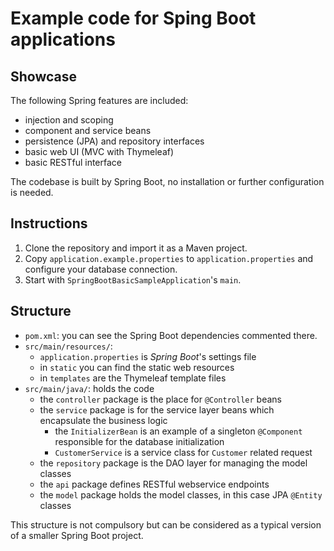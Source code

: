 # Example code for Sping Boot applications

## Showcase

The following Spring features are included:
* injection and scoping
* component and service beans
* persistence (JPA) and repository interfaces
* basic web UI (MVC with Thymeleaf)
* basic RESTful interface

The codebase is built by Spring Boot, no installation or further configuration is needed.

## Instructions

1. Clone the repository and import it as a Maven project.
1. Copy `application.example.properties` to `application.properties` and configure your database connection.
1. Start with `SpringBootBasicSampleApplication`'s `main`.

## Structure

* `pom.xml`: you can see the Spring Boot dependencies commented there.
* `src/main/resources/`: 
  * `application.properties` is _Spring Boot_'s settings file
  * in `static` you can find the static web resources
  * in `templates` are the Thymeleaf template files
* `src/main/java/`: holds the code
  * the `controller` package is the place for `@Controller` beans
  * the `service` package is for the service layer beans which encapsulate the business logic
    * the `InitializerBean` is an example of a singleton `@Component` responsible for the database initialization
    * `CustomerService` is a service class for `Customer` related request
  * the `repository` package is the DAO layer for managing the model classes
  * the `api` package defines RESTful webservice endpoints
  * the `model` package holds the model classes, in this case JPA `@Entity` classes
  
This structure is not compulsory but can be considered as a typical version of a smaller Spring Boot project.
